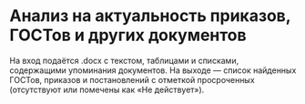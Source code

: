 # Анализ на актуальность приказов, ГОСТов и других документов

На вход подаётся .docx с текстом, таблицами и списками, содержащими упоминания документов. На выходе — список найденных ГОСТов, приказов и постановлений с отметкой просроченных (отсутствуют или помечены как «Не действует»).